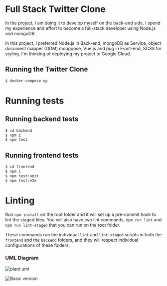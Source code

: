 # Full Stack Twitter Clone

In the project, I am doing it to develop myself on the back-end side. I spend my experience and effort to become a full-stack developer using Node.js and mongoDB.

In this project, I preferred Node.js in Back-end, mongoDB as Service, object document mapper (ODM) mongoose, Vue.js and pug in Front-end, SCSS for styling. I'm thinking of deploying my project to Google Cloud.

## Running the Twitter Clone

```sh
$ docker-compose up
```

# Running tests

## Running backend tests

```sh
$ cd backend
$ npm i
$ npm test
```

## Running frontend tests

```sh
$ cd frontend
$ npm i
$ npm test:unit
$ npm test:e2e
```

# Linting

Run `npm install` on the root folder and it will set up a pre-commit hook to lint the staged files. You will also have two lint commands, `npm run lint` and `npm run lint-staged` that you can run on the root folder.

These commands run the individual `lint` and `lint-staged` scripts in both the `frontend` and the `backend` folders, and they will respect individual configurations of these folders.

### UML Diagram

![plant uml ](https://raw.githubusercontent.com/cihat/full-stack-twitter-clone/ab54bbfa71ae1b4aed197ad92c4a5391c790572e/architecture/Class%20Diagram.svg)

![Basic version](https://user-images.githubusercontent.com/57585087/129048076-a2b17cc9-3bc5-4447-baaa-14100f64aa03.png)

